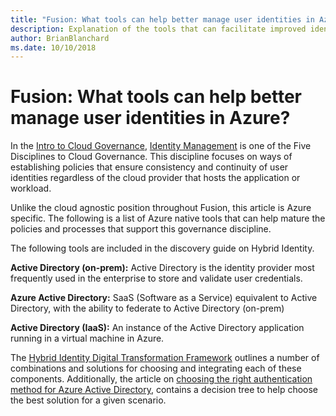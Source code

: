 ```yaml
---
title: "Fusion: What tools can help better manage user identities in Azure?"
description: Explanation of the tools that can facilitate improved identity management in Azure
author: BrianBlanchard
ms.date: 10/10/2018
---
```


# Fusion: What tools can help better manage user identities in Azure?

In the [Intro to Cloud Governance](../overview.md), [Identity Management](overview.md) is one of the Five Disciplines to Cloud Governance. This discipline focuses on ways of establishing policies that ensure consistency and continuity of user identities regardless of the cloud provider that hosts the application or workload.

Unlike the cloud agnostic position throughout Fusion, this article is Azure specific. The following is a list of Azure native tools that can help mature the policies and processes that support this governance discipline.

The following tools are included in the discovery guide on Hybrid Identity.

**Active Directory (on-prem):** Active Directory is the identity provider most frequently used in the enterprise to store and validate user credentials.

**Azure Active Directory:** SaaS (Software as a Service) equivalent to Active Directory, with the ability to federate to Active Directory (on-prem)

**Active Directory (IaaS):** An instance of the Active Directory application running in a virtual machine in Azure.

The [Hybrid Identity Digital Transformation Framework](https://resources.office.com/ww-landing-M365E-EMS-IDAM-Hybrid-Identity-WhitePaper.html?LCID=EN-US) outlines a number of combinations and solutions for choosing and integrating each of these components. Additionally, the article on [choosing the right authentication method for Azure Active Directory](https://docs.microsoft.com/azure/security/azure-ad-choose-authn), contains a decision tree to help choose the best solution for a given scenario.
